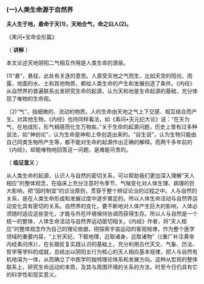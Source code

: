 ### (一)人类生命源于自然界

**夫人生于地，悬命于天(1)，天地合气，命之曰人(2)。**

《素问•宝命全形篇》

〔 **讲解** 〕

本文论述天地阴阳二气相互作用是人类生命的源泉。

(1)“悬”，悬挂，此处有关连的意思。人禀受天地之气而生，比如天空的阳光、雨露，地面的水、土和其他物质，都给人类生命的产生和发展创造了条件。《内经》从自然界的普遍联系出发研究生命的起源，认为天和地是生命起源的基础，充分体现了唯物的生命观。

（2)“气”，指细微的、流动的物质。人的生命由天地之气上下交感、相互结合而产生。对其他生物，《内经》也持同样看法，如《素问•天元纪大论》说：“在天为气，在地成形，形气相感而化生万物矣。”关于生命的起源问题，历史上曾有过多种说法，如“神创论”，认为生命是神和上帝创造出来的。“自生说”，认为生物只能由自己同类生物所产生等，都不能对生命的起源作出正确的解释。而两千多年前的《内经》，却能唯物地回答这一问题，是难能可贵的。

〔 **临证意义** 〕

从人类生命的起源，认识人与自然的密切关系，可以帮助我们更加深入理解“天人相应”的整体观念，在临床上充分注意时令季节、气候变化对人体生理、病理的巨大影响，把“因时制宜”的诊治原则，贯穿于整个辨证论治的过程之中。人与自然的关系，是在人类生命形成和发展过度中逐步奠定的。所以人体生命活动与自然界运动变化具有密切的关系。自然界的变化，要不断地对人体产生巨大的影响，人体必须随时适应这些变化，才能与外在环境保持协调而获得生存。所以人与自然是一个统一的整体，人体生命活动与自然界运动密切相关。《内经》作者，将“天人相应”的整体观念作为自己的理论依据，把探索宇宙运动的客观规律，作为整个医学领域的重要内容，“上穷天纪，下极地理，近取诸身，远取诸物”（《重广补注黄帝内经素问序》），在长期反复实践认识的基础上，充分利用古代天文、气象、历法、哲学等学科的成就，总结出以阴阳五行为核心的天人相应基本规律，把人与自然有机地溶为一体，从而确立了中医学的独特理论体系和发展方向。这种从宏观的整体联系上，研究生命运动的本质，及其与周围环境的关系的方法，时至今日仍具有它的科学性和现实意义。

